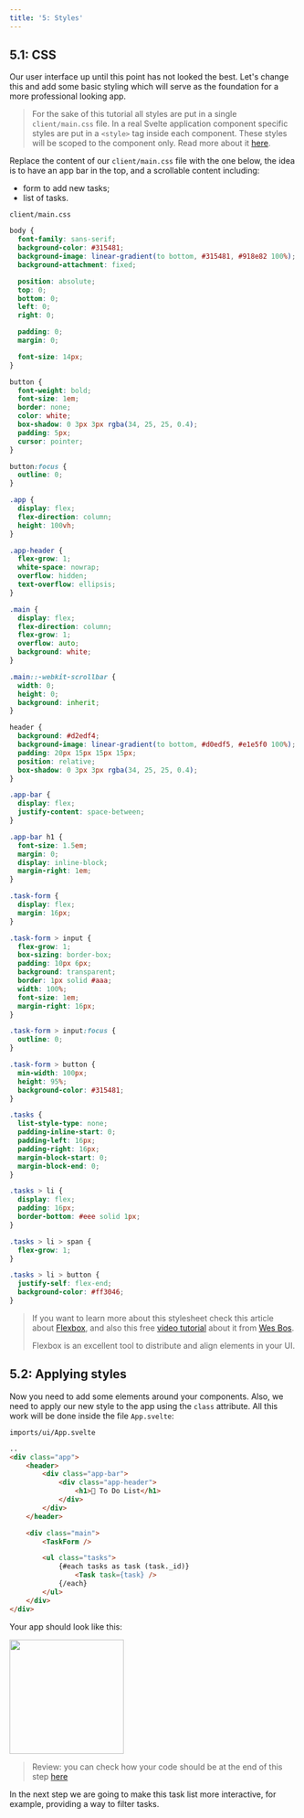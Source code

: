 ```yaml
---
title: '5: Styles'
---
```


## 5.1: CSS

Our user interface up until this point has not looked the best. Let's change this and add some basic styling which will serve as the foundation for a more professional looking app.

> For the sake of this tutorial all styles are put in a single `client/main.css` file. In a real Svelte application component specific styles are put in a `<style>` tag inside each component. These styles will be scoped to the component only. Read more about it [here](https://svelte.dev/docs#style).

Replace the content of our `client/main.css` file with the one below, the idea is to have an app bar in the top, and a scrollable content including:

- form to add new tasks;
- list of tasks.

`client/main.css`

```css
body {
  font-family: sans-serif;
  background-color: #315481;
  background-image: linear-gradient(to bottom, #315481, #918e82 100%);
  background-attachment: fixed;

  position: absolute;
  top: 0;
  bottom: 0;
  left: 0;
  right: 0;

  padding: 0;
  margin: 0;

  font-size: 14px;
}

button {
  font-weight: bold;
  font-size: 1em;
  border: none;
  color: white;
  box-shadow: 0 3px 3px rgba(34, 25, 25, 0.4);
  padding: 5px;
  cursor: pointer;
}

button:focus {
  outline: 0;
}

.app {
  display: flex;
  flex-direction: column;
  height: 100vh;
}

.app-header {
  flex-grow: 1;
  white-space: nowrap;
  overflow: hidden;
  text-overflow: ellipsis;
}

.main {
  display: flex;
  flex-direction: column;
  flex-grow: 1;
  overflow: auto;
  background: white;
}

.main::-webkit-scrollbar {
  width: 0;
  height: 0;
  background: inherit;
}

header {
  background: #d2edf4;
  background-image: linear-gradient(to bottom, #d0edf5, #e1e5f0 100%);
  padding: 20px 15px 15px 15px;
  position: relative;
  box-shadow: 0 3px 3px rgba(34, 25, 25, 0.4);
}

.app-bar {
  display: flex;
  justify-content: space-between;
}

.app-bar h1 {
  font-size: 1.5em;
  margin: 0;
  display: inline-block;
  margin-right: 1em;
}

.task-form {
  display: flex;
  margin: 16px;
}

.task-form > input {
  flex-grow: 1;
  box-sizing: border-box;
  padding: 10px 6px;
  background: transparent;
  border: 1px solid #aaa;
  width: 100%;
  font-size: 1em;
  margin-right: 16px;
}

.task-form > input:focus {
  outline: 0;
}

.task-form > button {
  min-width: 100px;
  height: 95%;
  background-color: #315481;
}

.tasks {
  list-style-type: none;
  padding-inline-start: 0;
  padding-left: 16px;
  padding-right: 16px;
  margin-block-start: 0;
  margin-block-end: 0;
}

.tasks > li {
  display: flex;
  padding: 16px;
  border-bottom: #eee solid 1px;
}

.tasks > li > span {
  flex-grow: 1;
}

.tasks > li > button {
  justify-self: flex-end;
  background-color: #ff3046;
}
```

> If you want to learn more about this stylesheet check this article about [Flexbox](https://css-tricks.com/snippets/css/a-guide-to-flexbox/), and also this free [video tutorial](https://flexbox.io/) about it from [Wes Bos](https://twitter.com/wesbos).
>
> Flexbox is an excellent tool to distribute and align elements in your UI.

## 5.2: Applying styles

Now you need to add some elements around your components. Also, we need to apply our new style to the app using the `class` attribute. All this work will be done inside the file `App.svelte`:

`imports/ui/App.svelte`

```html
..
<div class="app">
    <header>
        <div class="app-bar">
            <div class="app-header">
                <h1>📝️ To Do List</h1>
            </div>
        </div>
    </header>

    <div class="main">
        <TaskForm />

        <ul class="tasks">
            {#each tasks as task (task._id)}
                <Task task={task} />
            {/each}
        </ul>
    </div>
</div>

```

Your app should look like this:

<img width="200px" src="/simple-todos/assets/step05-styles.png"/>

> Review: you can check how your code should be at the end of this step [here](https://github.com/meteor/svelte-tutorial/tree/master/src/simple-todos/step05) 

In the next step we are going to make this task list more interactive, for example, providing a way to filter tasks.
